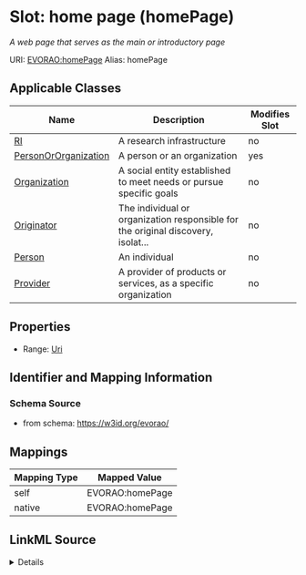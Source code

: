 

# Slot: home page (homePage) 


_A web page that serves as the main or introductory page_





URI: [EVORAO:homePage](https://w3id.org/evorao/homePage)
Alias: homePage

<!-- no inheritance hierarchy -->





## Applicable Classes

| Name | Description | Modifies Slot |
| --- | --- | --- |
| [RI](RI.md) | A research infrastructure |  no  |
| [PersonOrOrganization](PersonOrOrganization.md) | A person or an organization |  yes  |
| [Organization](Organization.md) | A social entity established to meet needs or pursue specific goals |  no  |
| [Originator](Originator.md) | The individual or organization responsible for the original discovery, isolat... |  no  |
| [Person](Person.md) | An individual |  no  |
| [Provider](Provider.md) | A provider of products or services, as a specific organization |  no  |







## Properties

* Range: [Uri](Uri.md)





## Identifier and Mapping Information







### Schema Source


* from schema: https://w3id.org/evorao/




## Mappings

| Mapping Type | Mapped Value |
| ---  | ---  |
| self | EVORAO:homePage |
| native | EVORAO:homePage |




## LinkML Source

<details>
```yaml
name: homePage
description: A web page that serves as the main or introductory page
title: home page
from_schema: https://w3id.org/evorao/
rank: 1000
alias: homePage
domain_of:
- PersonOrOrganization
range: uri
required: false
multivalued: false

```
</details>